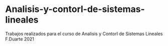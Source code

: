 # Analisis-y-contorl-de-sistemas-lineales
Trabajos realizados para el curso de Analisis y Contorl de Sistemas Lineales F.Duarte 2021
